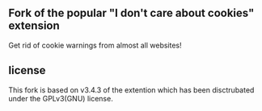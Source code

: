 ## Fork of the popular "I don't care about cookies" extension
Get rid of cookie warnings from almost all websites!


##  license
This fork is based on v3.4.3 of the extention which has been disctrubated under the GPLv3(GNU) license. 



